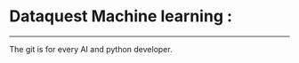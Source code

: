 # Dataquest Machine learning :
---------------------
The git is for every AI and python developer.

